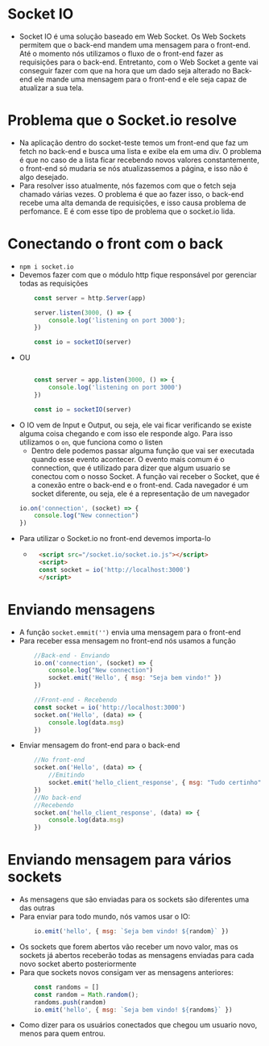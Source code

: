 # Socket IO

- Socket IO é uma solução baseado em Web Socket. Os Web Sockets permitem que o back-end mandem uma mensagem para o front-end. Até o momento nós utilizamos o fluxo de o front-end fazer as requisições para o back-end. Entretanto, com o Web Socket a gente vai conseguir fazer com que na hora que um dado seja alterado no Back-end ele mande uma mensagem para o front-end e ele seja capaz de atualizar a sua tela.

# Problema que o Socket.io resolve

- Na aplicação dentro do socket-teste temos um front-end que faz um fetch no back-end e busca uma lista e exibe ela em uma div. O problema é que no caso de a lista ficar recebendo novos valores constantemente, o front-end só mudaria se nós atualizassemos a página, e isso não é algo desejado.
- Para resolver isso atualmente, nós fazemos com que o fetch seja chamado várias vezes. O problema é que ao fazer isso, o back-end recebe uma alta demanda de requisições, e isso causa problema de perfomance. E é com esse tipo de problema que o socket.io lida.

# Conectando o front com o back

- `npm i socket.io`
- Devemos fazer com que o módulo http fique responsável por gerenciar todas as requisições
    ```javascript 
        const server = http.Server(app)

        server.listen(3000, () => {
            console.log('listening on port 3000');
        })

        const io = socketIO(server)
    
    ```
- OU
    ```javascript 
        
        const server = app.listen(3000, () => {
            console.log('listening on port 3000')
        })

        const io = socketIO(server)
    ```
- O IO vem de Input e Output, ou seja, ele vai ficar verificando se existe alguma coisa chegando e com isso ele responde algo. Para isso utilizamos o `on`, que funciona como o listen
    - Dentro dele podemos passar alguma função que vai ser executada quando esse evento acontecer. O evento mais comum é o connection, que é utilizado para dizer que algum usuario se conectou com o nosso Socket. A função vai receber o Socket, que é a conexão entre o back-end e o front-end. Cada navegador é um socket diferente, ou seja, ele é a representação de um navegador
    ```javascript
    io.on('connection', (socket) => {
        console.log("New connection")
    })
    
    ```
- Para utilizar o Socket.io no front-end devemos importa-lo
    - ```html
        <script src="/socket.io/socket.io.js"></script> 
        <script>
        const socket = io('http://localhost:3000')
        </script>
      ```

# Enviando mensagens

- A função `socket.emmit('')` envia uma mensagem para o front-end
- Para receber essa mensagem no front-end nós usamos a função 
    ```javascript
        //Back-end - Enviando
        io.on('connection', (socket) => {
            console.log("New connection")
            socket.emit('Hello', { msg: "Seja bem vindo!" })
        })

        //Front-end - Recebendo
        const socket = io('http://localhost:3000')
        socket.on('Hello', (data) => {
            console.log(data.msg)
        })
    ```
- Enviar mensagem do front-end para o back-end
    ```javascript
        //No front-end
        socket.on('Hello', (data) => {
            //Emitindo
            socket.emit('hello_client_response', { msg: "Tudo certinho" })
        })
        //No back-end
        //Recebendo
        socket.on('hello_client_response', (data) => {
            console.log(data.msg)
        })
    ```

# Enviando mensagem para vários sockets

- As mensagens que são enviadas para os sockets são diferentes uma das outras
- Para enviar para todo mundo, nós vamos usar o IO:
    ```javascript
        io.emit('hello', { msg: `Seja bem vindo! ${random}` })
    ```
- Os sockets que forem abertos vão receber um novo valor, mas os sockets já abertos receberão todas as mensagens enviadas para cada novo socket aberto posteriormente
- Para que sockets novos consigam ver as mensagens anteriores:
    ```javascript
        const randoms = []
        const random = Math.random();
        randoms.push(random)
        io.emit('hello', { msg: `Seja bem vindo! ${randoms}` })
    ```
- Como dizer para os usuários conectados que chegou um usuario novo, menos para quem entrou.

    